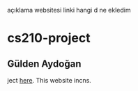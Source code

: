 açıklama
websitesi linki
hangi d ne ekledim

# cs210-project 
## Gülden Aydoğan

ject [here](). This website incns.
